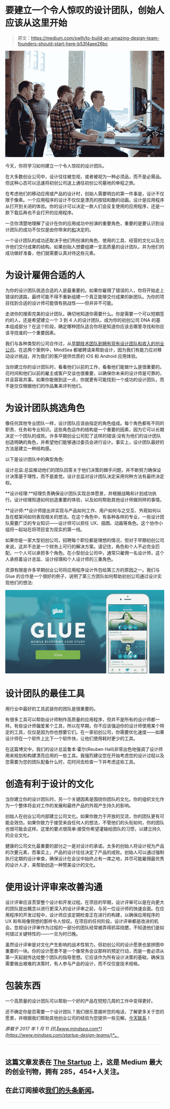 # 要建立一个令人惊叹的设计团队，创始人应该从这里开始

> 原文：<https://medium.com/swlh/to-build-an-amazing-design-team-founders-should-start-here-b53f4aee26bc>

![](img/0713fb261c7cf9296b7675413daba88b.png)

今天，你将学习如何建立一个令人惊叹的设计团队。

在大多数创业公司中，设计往往被忽视，或者被视为一种必须品，而不是必需品。但这种心态可以迅速将初创公司送上通往初创公司墓地的单程之旅。

在考虑他们的移动应用或产品的设计时，创始人需要明白的第一件事是，设计不仅限于像素。一个应用程序的设计不仅仅是漂亮的按钮和酷的动画。设计是应用程序从打开到关闭的体验。你的设计可以决定一款人们会反复使用的应用程序，还是一款下载后再也不会打开的应用程序。

一旦你清楚地理解了设计在你的应用成功中扮演的重要角色，重要的是要认识到设计团队的成功不仅仅是由你带来的[和](http://www.mindsea.com/2016/11/mobile-app-inhouse-outsource/)决定的。

一个设计团队的成功还取决于他们所扮演的角色、使用的工具、经营的文化以及允许他们交付成果的结构。如果创始人想要组建一支高质量的设计团队，并为他们的成功做好准备，他们就需要认真对待这些元素。

# 为设计雇佣合适的人

为你的设计团队挑选合适的人是最重要的。如果你雇佣了错误的人，你将开始走上错误的道路，最终可能不得不重新组建一个真正能够交付成果的新团队。为你的项目找到合适的设计师可能很有挑战性——但并非不可能。

走进你的搜索完美的设计团队，确切地知道你需要什么。你是需要一个可以短期签约的人，还是希望建立一个 3 到 4 人的设计团队，成为你的初创公司 DNA 的基本组成部分？在这个阶段，确定哪种团队适合你将是知道你应该去哪里寻找和你应该寻找谁的一个重要因素。

我们与各种类型的公司合作过，从[早期技术团队到拥有现有设计团队和收入的创业公司](http://www.mindsea.com/projects/)。在这两个案例中，MindSea 都被聘请来帮助设计，因为我们有能力应对移动设计挑战，并为我们的客户提供优质的 iOS 和 Android 应用体验。

当你建立你的设计团队时，看看他们以前的工作，看看他们能做什么是很重要的。花时间和他们以前的雇主或客户交谈也很重要，以确保你未来的设计师是可靠的，并且容易共事。如果你能做到这一点，你就更有可能找到一个成功的设计团队，而不是仅仅根据他们的作品集来评判他们。

# 为设计团队挑选角色

像任何其他专业团队一样，设计团队应该由指定的角色组成。每个角色都有不同的职责、任务和专业知识。这些角色运作的结构是一个重要的因素，因为它可以长期决定一个团队的成败。许多早期创业公司犯了这样的错误:没有为他们的设计团队创造明确的角色，并希望他们能够通过委员会进行设计。事实上，设计团队最好的方法是建立一种结构感。

以下是设计团队中的典型角色:

设计总监:总监推动他们的团队回答关于他们决策的棘手问题，并不断努力确保设计决策基于理性，而不是直觉。设计总监对设计团队决定采用何种方法有最终决定权。

**设计经理:**经理负责确保设计团队实现总体愿景，并根据战略和计划成功执行。设计经理知道如何创造重要的体验，以及如何帮助其他设计师做同样的事情。

**设计师:**设计师提出并实现与产品如何工作、用户如何与之交互、外观如何以及在框架间如何表现相关的想法。在这个角色中，有各种各样的专业，一些设计团队需要广泛的专业知识——设计师可以担任 UX、插图、动画等角色。这个协作小组将一起站在将项目变为现实的第一线。

如果你是一家大型初创公司，招聘每个职位都是理想的情况，但对于早期初创公司来说，这并不总是一个财务上可行的解决方案。请记住，角色和个人不必完全匹配，一个人可以承担多个角色。在小型创业公司中，通常只雇佣一名设计师，这个人承担着设计总监、设计经理和个人设计师的三重角色。

资源有限是许多早期创业公司将应用程序设计外包给第三方的原因之一。我们与 Glue 的合作是一个很好的例子，说明了第三方团队如何帮助初创公司通过设计实现他们的想法:

[![](img/3e797a03716357bf7ac991081b74459a.png)](https://www.mindsea.com/case-study/glue/)

# 设计团队的最佳工具

用行业中最好的工具武装你的团队是很重要的。

有很多工具可以帮助设计师制作高质量的应用程序，但并不是所有的设计师都一样。有些设计师偏爱某个工具，所以在早期，你不应该强迫你的设计师使用某个特定的工具，仅仅是因为你也想要它们。在一家初创公司，你需要优化速度——如果设计师在一个软件上比下一个软件快，让他们使用耗时更少的工具。

在这篇博文中，我们的设计总监鲁本·霍尔(Reuben Hall)非常出色地强调了设计师用来规划和构建漂亮应用的一些工具。我强烈建议您在开始考虑您的设计过程以及您需要为您的团队配备什么时，花时间去检查一下并考虑这些工具。

# 创造有利于设计的文化

当你建立你的设计团队时，另一个关键因素是围绕你团队的文化。你的组织文化作为一个整体将会对工作的发展和最终产品的外观产生持久的影响。

创始人在创业公司内部建立公司文化。如果你致力于开放的交流，你的团队更有可能会效仿。如果你致力于接受来自任何人的想法，不管他们的头衔如何，你的团队也很可能会这样。这里的要点很简单:接受你希望灌输给团队的习惯，以建立持久的企业文化。

健康的公司文化最重要的部分之一是对设计的承诺。太多的创始人将设计视为产品的次要元素，而事实上，产品的设计往往决定了产品的成败。创始人可以通过强制执行定期的设计审查，确保设计在会议中始终占有一席之地，并尽可能雇佣最优秀的设计人才，来帮助创造一种赞美设计的文化。

# 使用设计评审来改善沟通

设计评审应该贯穿整个设计和开发过程。在项目的早期，设计评审可以是在向更大的团队提出概念以进行更深入的设计评审之前，与另一位设计师的快速会面。在应用程序的开发过程中，设计师应该定期检查正在进行的构建，以确保应用程序的 UX 和布局像预想的那样令人惊叹。在项目的任何阶段，设计评审都是改进的机会。忽视设计评审作为过程的一部分的团队经常被弄得抓耳挠腮，不知道他们是如何错过关键特性的——一旦为时已晚。

虽然设计评审是对文化产生影响的战术性努力，但初创公司的设计愿景也是拼图中重要的一块。你的设计愿景不是一个像常务会议那样的预定行动，而是一套必须从第一天起就传达给整个团队的指导思想。它应该作为所有设计决策的基础，确保当需要做出艰难的决策时，有人参与产品的设计，而不仅仅是技术规格。

# 包装东西

一个高质量的设计团队可以帮助一个好的产品在短短几周的工作中变得更好。

还不确定你是否需要一个设计团队？我们很乐意接听您的电话，了解更多关于您的愿景，并根据我们帮助其他创业公司的经验为您提供一些见解。[今天联系](http://content.mindsea.com/schedule-your-free-meeting-with-a-senior-app-strategist)！

*原载于 2017 年 1 月 11 日*[*【www.mindsea.com*](https://www.mindsea.com/startup-design-teams/)*。*

![](img/731acf26f5d44fdc58d99a6388fe935d.png)

## 这篇文章发表在 [The Startup](https://medium.com/swlh) 上，这是 Medium 最大的创业刊物，拥有 285，454+人关注。

## 在此订阅接收[我们的头条新闻](http://growthsupply.com/the-startup-newsletter/)。

![](img/731acf26f5d44fdc58d99a6388fe935d.png)